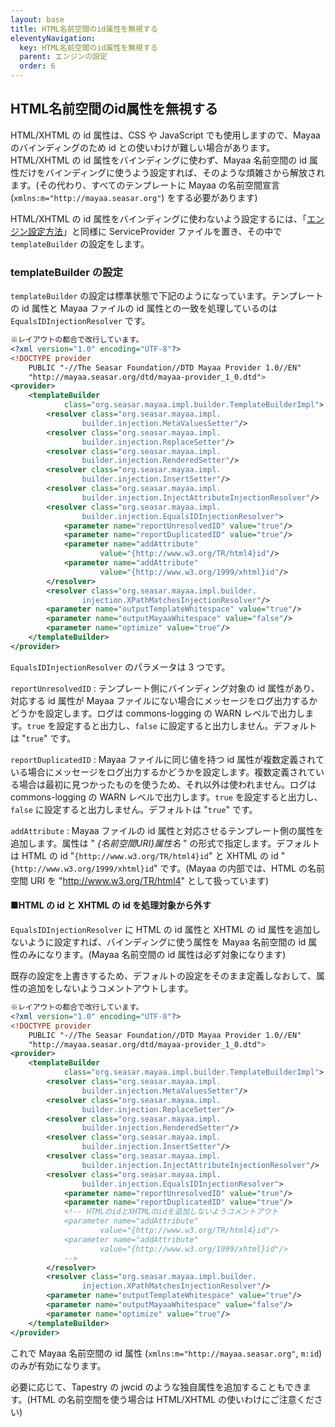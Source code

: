 ```yaml
---
layout: base
title: HTML名前空間のid属性を無視する
eleventyNavigation:
  key: HTML名前空間のid属性を無視する
  parent: エンジンの設定
  order: 6
---
```

## HTML名前空間のid属性を無視する

HTML/XHTML の id 属性は、CSS や JavaScript でも使用しますので、Mayaa のバインディングのため id との使いわけが難しい場合があります。HTML/XHTML の id 属性をバインディングに使わず、Mayaa 名前空間の id 属性だけをバインディングに使うよう設定すれば、そのような煩雑さから解放されます。(その代わり、すべてのテンプレートに Mayaa の名前空間宣言 (`xmlns:m="http://mayaa.seasar.org"`) をする必要があります)

HTML/XHTML の id 属性をバインディングに使わないよう設定するには、「<a href="/docs/settings/">エンジン設定方法</a>」と同様に ServiceProvider ファイルを置き、その中で `templateBuilder` の設定をします。

### templateBuilder の設定

`templateBuilder` の設定は標準状態で下記のようになっています。テンプレートの id 属性と Mayaa ファイルの id 属性との一致を処理しているのは `EqualsIDInjectionResolver` です。

```xml {data-filename=org.seasar.mayaa.provider.ServiceProvider}
※レイアウトの都合で改行しています。
<?xml version="1.0" encoding="UTF-8"?>
<!DOCTYPE provider
    PUBLIC "-//The Seasar Foundation//DTD Mayaa Provider 1.0//EN"
    "http://mayaa.seasar.org/dtd/mayaa-provider_1_0.dtd">
<provider>
    <templateBuilder
            class="org.seasar.mayaa.impl.builder.TemplateBuilderImpl">
        <resolver class="org.seasar.mayaa.impl.
                builder.injection.MetaValuesSetter"/>
        <resolver class="org.seasar.mayaa.impl.
                builder.injection.ReplaceSetter"/>
        <resolver class="org.seasar.mayaa.impl.
                builder.injection.RenderedSetter"/>
        <resolver class="org.seasar.mayaa.impl.
                builder.injection.InsertSetter"/>
        <resolver class="org.seasar.mayaa.impl.
                builder.injection.InjectAttributeInjectionResolver"/>
        <resolver class="org.seasar.mayaa.impl.
                builder.injection.EqualsIDInjectionResolver">
            <parameter name="reportUnresolvedID" value="true"/>
            <parameter name="reportDuplicatedID" value="true"/>
            <parameter name="addAttribute"
                    value="{http://www.w3.org/TR/html4}id"/>
            <parameter name="addAttribute"
                    value="{http://www.w3.org/1999/xhtml}id"/>
        </resolver>
        <resolver class="org.seasar.mayaa.impl.builder.
                injection.XPathMatchesInjectionResolver"/>
        <parameter name="outputTemplateWhitespace" value="true"/>
        <parameter name="outputMayaaWhitespace" value="false"/>
        <parameter name="optimize" value="true"/>
    </templateBuilder>
</provider>
```

`EqualsIDInjectionResolver` のパラメータは 3 つです。

`reportUnresolvedID`
: テンプレート側にバインディング対象の id 属性があり、対応する id 属性が Mayaa ファイルにない場合にメッセージをログ出力するかどうかを設定します。ログは commons-logging の WARN レベルで出力します。`true` を設定すると出力し、`false` に設定すると出力しません。デフォルトは "`true`" です。

`reportDuplicatedID`
: Mayaa ファイルに同じ値を持つ id 属性が複数定義されている場合にメッセージをログ出力するかどうかを設定します。複数定義されている場合は最初に見つかったものを使うため、それ以外は使われません。ログは commons-logging の WARN レベルで出力します。`true` を設定すると出力し、`false` に設定すると出力しません。デフォルトは "`true`" です。

`addAttribute`
: Mayaa ファイルの id 属性と対応させるテンプレート側の属性を追加します。属性は " *{名前空間URI}属性名* " の形式で指定します。デフォルトは HTML の id "`{http://www.w3.org/TR/html4}id`" と XHTML の id "`{http://www.w3.org/1999/xhtml}id`" です。(Mayaa の内部では、HTML の名前空間 URI を "http://www.w3.org/TR/html4" として扱っています)

#### ■HTML の id と XHTML の id を処理対象から外す

`EqualsIDInjectionResolver` に HTML の id 属性と XHTML の id 属性を追加しないように設定すれば、バインディングに使う属性を Mayaa 名前空間の id 属性のみになります。(Mayaa 名前空間の id 属性は必ず対象になります)

既存の設定を上書きするため、デフォルトの設定をそのまま定義しなおして、属性の追加をしないようコメントアウトします。


```xml {data-filename=org.seasar.mayaa.provider.ServiceProvider}
※レイアウトの都合で改行しています。
<?xml version="1.0" encoding="UTF-8"?>
<!DOCTYPE provider
    PUBLIC "-//The Seasar Foundation//DTD Mayaa Provider 1.0//EN"
    "http://mayaa.seasar.org/dtd/mayaa-provider_1_0.dtd">
<provider>
    <templateBuilder
            class="org.seasar.mayaa.impl.builder.TemplateBuilderImpl">
        <resolver class="org.seasar.mayaa.impl.
                builder.injection.MetaValuesSetter"/>
        <resolver class="org.seasar.mayaa.impl.
                builder.injection.ReplaceSetter"/>
        <resolver class="org.seasar.mayaa.impl.
                builder.injection.RenderedSetter"/>
        <resolver class="org.seasar.mayaa.impl.
                builder.injection.InsertSetter"/>
        <resolver class="org.seasar.mayaa.impl.
                builder.injection.InjectAttributeInjectionResolver"/>
        <resolver class="org.seasar.mayaa.impl.
                builder.injection.EqualsIDInjectionResolver">
            <parameter name="reportUnresolvedID" value="true"/>
            <parameter name="reportDuplicatedID" value="true"/>
            <!-- HTMLのidとXHTMLのidを追加しないようコメントアウト
            <parameter name="addAttribute"
                    value="{http://www.w3.org/TR/html4}id"/>
            <parameter name="addAttribute"
                    value="{http://www.w3.org/1999/xhtml}id"/>
            -->
        </resolver>
        <resolver class="org.seasar.mayaa.impl.builder.
                injection.XPathMatchesInjectionResolver"/>
        <parameter name="outputTemplateWhitespace" value="true"/>
        <parameter name="outputMayaaWhitespace" value="false"/>
        <parameter name="optimize" value="true"/>
    </templateBuilder>
</provider>
```

これで Mayaa 名前空間の id 属性 (`xmlns:m="http://mayaa.seasar.org"`, `m:id`) のみが有効になります。

必要に応じて、Tapestry の jwcid のような独自属性を追加することもできます。(HTML の名前空間を使う場合は HTML/XHTML の使いわけにご注意ください)
